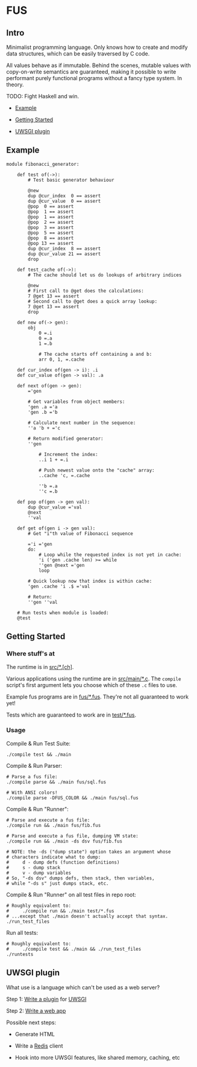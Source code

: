 
# FUS

## Intro

Minimalist programming language.
Only knows how to create and modify data structures, which can be easily traversed by C code.

All values behave as if immutable.
Behind the scenes, mutable values with copy-on-write semantics are guaranteed,
making it possible to write performant purely functional programs
without a fancy type system. In theory.

TODO: Fight Haskell and win.

* [Example](#example)

* [Getting Started](#getting-started)

* [UWSGI plugin](#uwsgi-plugin)


## Example

    module fibonacci_generator:

        def test of(->):
            # Test basic generator behaviour

            @new
            dup @cur_index  0 == assert
            dup @cur_value  0 == assert
            @pop  0 == assert
            @pop  1 == assert
            @pop  1 == assert
            @pop  2 == assert
            @pop  3 == assert
            @pop  5 == assert
            @pop  8 == assert
            @pop 13 == assert
            dup @cur_index  8 == assert
            dup @cur_value 21 == assert
            drop

        def test_cache of(->):
            # The cache should let us do lookups of arbitrary indices

            @new
            # First call to @get does the calculations:
            7 @get 13 == assert
            # Second call to @get does a quick array lookup:
            7 @get 13 == assert
            drop

        def new of(-> gen):
            obj
                0 =.i
                0 =.a
                1 =.b

                # The cache starts off containing a and b:
                arr 0, 1, =.cache

        def cur_index of(gen -> i): .i
        def cur_value of(gen -> val): .a

        def next of(gen -> gen):
            ='gen

            # Get variables from object members:
            'gen .a ='a
            'gen .b ='b

            # Calculate next number in the sequence:
            ''a 'b + ='c

            # Return modified generator:
            ''gen

                # Increment the index:
                ..i 1 + =.i

                # Push newest value onto the "cache" array:
                ..cache 'c, =.cache

                ''b =.a
                ''c =.b

        def pop of(gen -> gen val):
            dup @cur_value ='val
            @next
            ''val

        def get of(gen i -> gen val):
            # Get "i"th value of Fibonacci sequence

            ='i ='gen
            do:
                # Loop while the requested index is not yet in cache:
                'i ('gen .cache len) >= while
                ''gen @next ='gen
                loop

            # Quick lookup now that index is within cache:
            'gen .cache 'i .$ ='val

            # Return:
            ''gen ''val

        # Run tests when module is loaded:
        @test


## Getting Started

### Where stuff's at

The runtime is in [src/*.[ch]](/src).

Various applications using the runtime are in [src/main/*.c](/src/main).
The ``compile`` script's first argument lets you choose which of these ``.c`` files to use.

Example fus programs are in [fus/*.fus](/fus).
They're not all guaranteed to work yet!

Tests which are guaranteed to work are in [test/*.fus](/test).

### Usage

Compile & Run Test Suite:

    ./compile test && ./main

Compile & Run Parser:

    # Parse a fus file:
    ./compile parse && ./main fus/sql.fus

    # With ANSI colors!
    ./compile parse -DFUS_COLOR && ./main fus/sql.fus

Compile & Run "Runner":

    # Parse and execute a fus file:
    ./compile run && ./main fus/fib.fus

    # Parse and execute a fus file, dumping VM state:
    ./compile run && ./main -ds dsv fus/fib.fus

    # NOTE: the -ds ("dump state") option takes an argument whose
    # characters indicate what to dump:
    #     d - dump defs (function definitions)
    #     s - dump stack
    #     v - dump variables
    # So, "-ds dsv" dumps defs, then stack, then variables,
    # while "-ds s" just dumps stack, etc.

Compile & Run "Runner" on all test files in repo root:

    # Roughly equivalent to:
    #     ./compile run && ./main test/*.fus
    # ...except that ./main doesn't actually accept that syntax.
    ./run_test_files

Run all tests:

    # Roughly equivalent to:
    #     ./compile test && ./main && ./run_test_files
    ./runtests



## UWSGI plugin

What use is a language which can't be used as a web server?

Step 1: [Write a plugin](/uwsgi) for [UWSGI](https://uwsgi-docs.readthedocs.io/en/latest/)

Step 2: [Write a web app](/fus/webapp_simple.fus)

Possible next steps:

* Generate HTML

* Write a [Redis](https://redis.io/) client

* Hook into more UWSGI features, like shared memory, caching, etc

